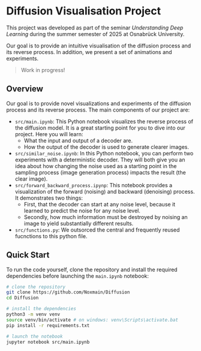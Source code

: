 # Diffusion Visualisation Project

This project was developed as part of the seminar *Understanding Deep Learning* during the summer semester of 2025 at Osnabrück University.

Our goal is to provide an intuitive visualisation of the diffusion process and its reverse process. In addition, we present a set of animations and experiments.

> Work in progress!

## Overview

Our goal is to provide novel visualizations and experiments of the diffusion process and its reverse process. The main components of our project are:
- `src/main.ipynb`: This Python notebook visualizes the reverse process of the diffusion model. It is a great starting point for you to dive into our project. Here you will learn:
    - What the input and output of a decoder are.
    - How the output of the decoder is used to generate clearer images.
- `src/similar_noise.ipynb`: In this Python notebook, you can perform two experiments with a deterministic decoder. They will both give you an idea about how changing the noise used as a starting point in the sampling process (image generation process) impacts the result (the clear image).
- `src/forward_backward_process.ipynp`: This notebook provides a visualization of the forward (noising) and backward (denoising) process. It demonstrates two things:
    - First, that the decoder can start at any noise level, because it learned to predict the noise for any noise level.
    - Secondly, how much information must be destroyed by noising an image to yield substantially different results.
- `src/functions.py`: We outsorced the central and frequently reused fucnctions to this python file.

## Quick Start

To run the code yourself, clone the repository and install the required dependencies before launching the `main.ipynb` notebook:

```bash
# clone the repository
git clone https://github.com/Noxmain/Diffusion
cd Diffusion

# install the dependencies
python3 -m venv venv
source venv/bin/activate # on windows: venv\Scripts\activate.bat
pip install -r requirements.txt

# launch the notebook
jupyter notebook src/main.ipynb
```
